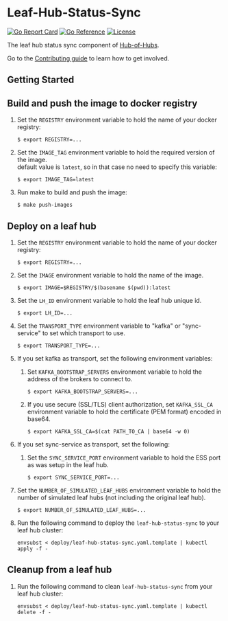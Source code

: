 [comment]: # ( Copyright Contributors to the Open Cluster Management project )

# Leaf-Hub-Status-Sync

[![Go Report Card](https://goreportcard.com/badge/github.com/open-cluster-management/leaf-hub-status-sync)](https://goreportcard.com/report/github.com/open-cluster-management/leaf-hub-status-sync)
[![Go Reference](https://pkg.go.dev/badge/github.com/open-cluster-management/leaf-hub-status-sync.svg)](https://pkg.go.dev/github.com/open-cluster-management/leaf-hub-status-sync)
[![License](https://img.shields.io/github/license/open-cluster-management/leaf-hub-status-sync)](/LICENSE)

The leaf hub status sync component of [Hub-of-Hubs](https://github.com/open-cluster-management/hub-of-hubs).

Go to the [Contributing guide](CONTRIBUTING.md) to learn how to get involved.

## Getting Started

## Build and push the image to docker registry

1.  Set the `REGISTRY` environment variable to hold the name of your docker registry:
    ```
    $ export REGISTRY=...
    ```

1.  Set the `IMAGE_TAG` environment variable to hold the required version of the image.  
    default value is `latest`, so in that case no need to specify this variable:
    ```
    $ export IMAGE_TAG=latest
    ```

1.  Run make to build and push the image:
    ```
    $ make push-images
    ```

## Deploy on a leaf hub

1.  Set the `REGISTRY` environment variable to hold the name of your docker registry:
    ```
    $ export REGISTRY=...
    ```

1.  Set the `IMAGE` environment variable to hold the name of the image.

    ```
    $ export IMAGE=$REGISTRY/$(basename $(pwd)):latest
    ```

1.  Set the `LH_ID` environment variable to hold the leaf hub unique id.
    ```
    $ export LH_ID=...
    ```

1. Set the `TRANSPORT_TYPE` environment variable to "kafka" or "sync-service" to set which transport to use.
    ```
    $ export TRANSPORT_TYPE=...
    ```

1. If you set kafka as transport, set the following environment variables:
    1. Set `KAFKA_BOOTSTRAP_SERVERS` environment variable to hold the
       address of the brokers to connect to.
       ```
       $ export KAFKA_BOOTSTRAP_SERVERS=...
       ```

    1. If you use secure (SSL/TLS) client authorization, set `KAFKA_SSL_CA` environment variable to hold the
       certificate (PEM format) encoded in base64.
       ```
       $ export KAFKA_SSL_CA=$(cat PATH_TO_CA | base64 -w 0)
       ```

1. If you set sync-service as transport, set the following:
    1.  Set the `SYNC_SERVICE_PORT` environment variable to hold the ESS port as was setup in the leaf hub.
        ```
        $ export SYNC_SERVICE_PORT=...
        ```

1.  Set the `NUMBER_OF_SIMULATED_LEAF_HUBS` environment variable to hold the number of simulated leaf hubs (not including the original leaf hub).
    ```
    $ export NUMBER_OF_SIMULATED_LEAF_HUBS=...
    ```
    
1.  Run the following command to deploy the `leaf-hub-status-sync` to your leaf hub cluster:
    ```
    envsubst < deploy/leaf-hub-status-sync.yaml.template | kubectl apply -f -
    ```

## Cleanup from a leaf hub

1.  Run the following command to clean `leaf-hub-status-sync` from your leaf hub cluster:
    ```
    envsubst < deploy/leaf-hub-status-sync.yaml.template | kubectl delete -f -
    ```
